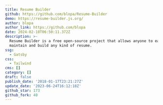 ```yaml
---
title: Resume Builder
github: https://github.com/blopa/Resume-Builder
demo: https://resume-builder.js.org/
author: blopa
author_link: https://github.com/blopa
date: 2024-02-18T06:50:11.372Z
description: >-
  Resume Builder is a free open-source project that allows anyone to easily
  maintain and build any kind of resume.
ssg:
  - Gatsby
css:
  - Tailwind
cms: []
category: []
draft: false
publish_date: '2018-01-17T23:21:27Z'
update_date: '2023-06-24T16:12:18Z'
github_star: 173
github_fork: 40
---
```

